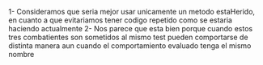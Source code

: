 1- Consideramos que seria mejor usar unicamente un metodo estaHerido, en cuanto a que evitariamos tener codigo repetido como se estaria haciendo actualmente 
2- Nos parece que esta bien porque cuando estos tres combatientes son sometidos al mismo test pueden comportarse de distinta manera aun cuando el comportamiento evaluado tenga el mismo nombre